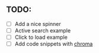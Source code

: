 ## TODO:
* [ ] Add a nice spinner
* [ ] Active search example
* [ ] Click to load example
* [ ] Add code snippets with [chroma](https://github.com/alecthomas/chroma#the-html-formatter)